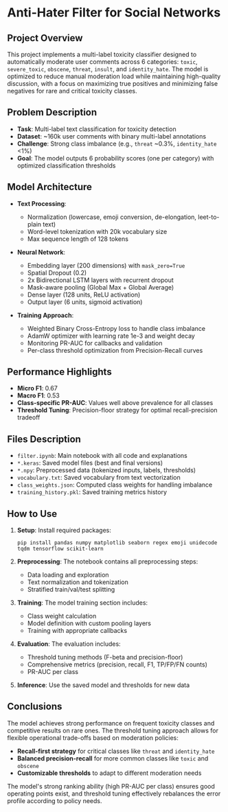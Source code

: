 # Anti-Hater Filter for Social Networks

## Project Overview
This project implements a multi-label toxicity classifier designed to automatically moderate user comments across 6 categories: `toxic`, `severe_toxic`, `obscene`, `threat`, `insult`, and `identity_hate`. The model is optimized to reduce manual moderation load while maintaining high-quality discussion, with a focus on maximizing true positives and minimizing false negatives for rare and critical toxicity classes.

## Problem Description
- **Task**: Multi-label text classification for toxicity detection
- **Dataset**: ~160k user comments with binary multi-label annotations
- **Challenge**: Strong class imbalance (e.g., `threat` ~0.3%, `identity_hate` <1%)
- **Goal**: The model outputs 6 probability scores (one per category) with optimized classification thresholds

## Model Architecture
- **Text Processing**: 
  - Normalization (lowercase, emoji conversion, de-elongation, leet-to-plain text)
  - Word-level tokenization with 20k vocabulary size
  - Max sequence length of 128 tokens

- **Neural Network**:
  - Embedding layer (200 dimensions) with `mask_zero=True`
  - Spatial Dropout (0.2)
  - 2x Bidirectional LSTM layers with recurrent dropout
  - Mask-aware pooling (Global Max + Global Average)
  - Dense layer (128 units, ReLU activation)
  - Output layer (6 units, sigmoid activation)

- **Training Approach**:
  - Weighted Binary Cross-Entropy loss to handle class imbalance
  - AdamW optimizer with learning rate 1e-3 and weight decay
  - Monitoring PR-AUC for callbacks and validation
  - Per-class threshold optimization from Precision-Recall curves

## Performance Highlights
- **Micro F1**: 0.67
- **Macro F1**: 0.53
- **Class-specific PR-AUC**: Values well above prevalence for all classes
- **Threshold Tuning**: Precision-floor strategy for optimal recall-precision tradeoff

## Files Description
- `filter.ipynb`: Main notebook with all code and explanations
- `*.keras`: Saved model files (best and final versions)
- `*.npy`: Preprocessed data (tokenized inputs, labels, thresholds)
- `vocabulary.txt`: Saved vocabulary from text vectorization
- `class_weights.json`: Computed class weights for handling imbalance
- `training_history.pkl`: Saved training metrics history

## How to Use
1. **Setup**: Install required packages:
   ```
   pip install pandas numpy matplotlib seaborn regex emoji unidecode tqdm tensorflow scikit-learn
   ```

2. **Preprocessing**: The notebook contains all preprocessing steps:
   - Data loading and exploration
   - Text normalization and tokenization
   - Stratified train/val/test splitting

3. **Training**: The model training section includes:
   - Class weight calculation
   - Model definition with custom pooling layers
   - Training with appropriate callbacks

4. **Evaluation**: The evaluation includes:
   - Threshold tuning methods (F-beta and precision-floor)
   - Comprehensive metrics (precision, recall, F1, TP/FP/FN counts)
   - PR-AUC per class

5. **Inference**: Use the saved model and thresholds for new data

## Conclusions
The model achieves strong performance on frequent toxicity classes and competitive results on rare ones. The threshold tuning approach allows for flexible operational trade-offs based on moderation policies:

- **Recall-first strategy** for critical classes like `threat` and `identity_hate`
- **Balanced precision-recall** for more common classes like `toxic` and `obscene`
- **Customizable thresholds** to adapt to different moderation needs

The model's strong ranking ability (high PR-AUC per class) ensures good operating points exist, and threshold tuning effectively rebalances the error profile according to policy needs.
